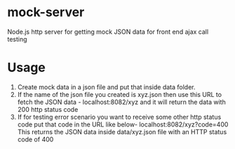 # mock-server
Node.js http server for getting mock JSON data for front end ajax call testing

# Usage
1. Create mock data in a json file and put that inside data folder.
2. If the name of the json file you created is xyz.json then use this URL to fetch the JSON data - localhost:8082/xyz and it will return the data with 200 http status code
3. If for testing error scenario you want to receive some other http status code put that code in the URL like below-
    localhost:8082/xyz?code=400
    This returns the JSON data inside data/xyz.json file with an HTTP status code of 400
    
